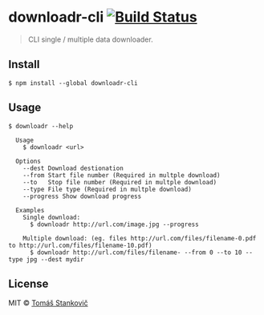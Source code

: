 # downloadr-cli [![Build Status](https://travis-ci.org/slinto/downloadr-cli.svg?branch=master)](https://travis-ci.org/slinto/downloadr-cli)

> CLI single / multiple data downloader.

## Install

```
$ npm install --global downloadr-cli
```

## Usage

```
$ downloadr --help

  Usage
    $ downloadr <url>

  Options
    --dest Download destionation
    --from Start file number (Required in multple download)
    --to   Stop file number (Required in multple download)
    --type File type (Required in multple download)
    --progress Show download progress

  Examples
    Single download:
      $ downloadr http://url.com/image.jpg --progress

    Multiple download: (eg. files http://url.com/files/filename-0.pdf to http://url.com/files/filename-10.pdf)
      $ downloadr http://url.com/files/filename- --from 0 --to 10 --type jpg --dest mydir
```

## License

MIT © [Tomáš Stankovič](http://slinto.sk)
